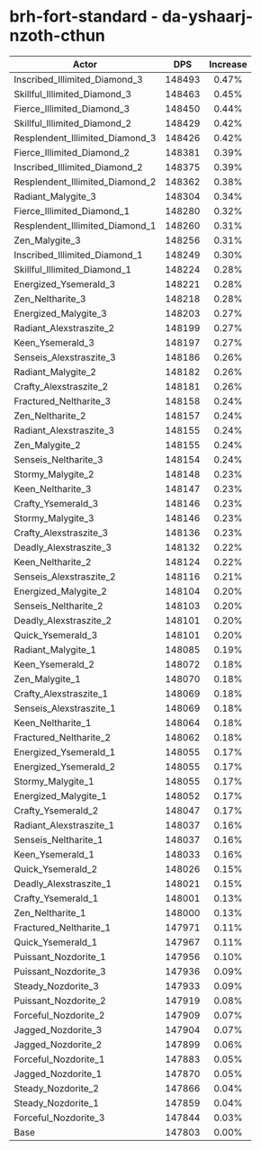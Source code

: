 # brh-fort-standard - da-yshaarj-nzoth-cthun
| Actor | DPS | Increase |
|---|:---:|:---:|
|Inscribed_Illimited_Diamond_3|148493|0.47%|
|Skillful_Illimited_Diamond_3|148463|0.45%|
|Fierce_Illimited_Diamond_3|148450|0.44%|
|Skillful_Illimited_Diamond_2|148429|0.42%|
|Resplendent_Illimited_Diamond_3|148426|0.42%|
|Fierce_Illimited_Diamond_2|148381|0.39%|
|Inscribed_Illimited_Diamond_2|148375|0.39%|
|Resplendent_Illimited_Diamond_2|148362|0.38%|
|Radiant_Malygite_3|148304|0.34%|
|Fierce_Illimited_Diamond_1|148280|0.32%|
|Resplendent_Illimited_Diamond_1|148260|0.31%|
|Zen_Malygite_3|148256|0.31%|
|Inscribed_Illimited_Diamond_1|148249|0.30%|
|Skillful_Illimited_Diamond_1|148224|0.28%|
|Energized_Ysemerald_3|148221|0.28%|
|Zen_Neltharite_3|148218|0.28%|
|Energized_Malygite_3|148203|0.27%|
|Radiant_Alexstraszite_2|148199|0.27%|
|Keen_Ysemerald_3|148197|0.27%|
|Senseis_Alexstraszite_3|148186|0.26%|
|Radiant_Malygite_2|148182|0.26%|
|Crafty_Alexstraszite_2|148181|0.26%|
|Fractured_Neltharite_3|148158|0.24%|
|Zen_Neltharite_2|148157|0.24%|
|Radiant_Alexstraszite_3|148155|0.24%|
|Zen_Malygite_2|148155|0.24%|
|Senseis_Neltharite_3|148154|0.24%|
|Stormy_Malygite_2|148148|0.23%|
|Keen_Neltharite_3|148147|0.23%|
|Crafty_Ysemerald_3|148146|0.23%|
|Stormy_Malygite_3|148146|0.23%|
|Crafty_Alexstraszite_3|148136|0.23%|
|Deadly_Alexstraszite_3|148132|0.22%|
|Keen_Neltharite_2|148124|0.22%|
|Senseis_Alexstraszite_2|148116|0.21%|
|Energized_Malygite_2|148104|0.20%|
|Senseis_Neltharite_2|148103|0.20%|
|Deadly_Alexstraszite_2|148101|0.20%|
|Quick_Ysemerald_3|148101|0.20%|
|Radiant_Malygite_1|148085|0.19%|
|Keen_Ysemerald_2|148072|0.18%|
|Zen_Malygite_1|148070|0.18%|
|Crafty_Alexstraszite_1|148069|0.18%|
|Senseis_Alexstraszite_1|148069|0.18%|
|Keen_Neltharite_1|148064|0.18%|
|Fractured_Neltharite_2|148062|0.18%|
|Energized_Ysemerald_1|148055|0.17%|
|Energized_Ysemerald_2|148055|0.17%|
|Stormy_Malygite_1|148055|0.17%|
|Energized_Malygite_1|148052|0.17%|
|Crafty_Ysemerald_2|148047|0.17%|
|Radiant_Alexstraszite_1|148037|0.16%|
|Senseis_Neltharite_1|148037|0.16%|
|Keen_Ysemerald_1|148033|0.16%|
|Quick_Ysemerald_2|148026|0.15%|
|Deadly_Alexstraszite_1|148021|0.15%|
|Crafty_Ysemerald_1|148001|0.13%|
|Zen_Neltharite_1|148000|0.13%|
|Fractured_Neltharite_1|147971|0.11%|
|Quick_Ysemerald_1|147967|0.11%|
|Puissant_Nozdorite_1|147956|0.10%|
|Puissant_Nozdorite_3|147936|0.09%|
|Steady_Nozdorite_3|147933|0.09%|
|Puissant_Nozdorite_2|147919|0.08%|
|Forceful_Nozdorite_2|147909|0.07%|
|Jagged_Nozdorite_3|147904|0.07%|
|Jagged_Nozdorite_2|147899|0.06%|
|Forceful_Nozdorite_1|147883|0.05%|
|Jagged_Nozdorite_1|147870|0.05%|
|Steady_Nozdorite_2|147866|0.04%|
|Steady_Nozdorite_1|147859|0.04%|
|Forceful_Nozdorite_3|147844|0.03%|
|Base|147803|0.00%|
